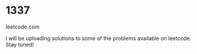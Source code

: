 # 1337
leetcode.com

I will be uploading solutions to some of the problems available on leetcode. Stay tuned!
